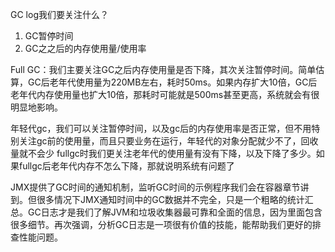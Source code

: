 GC log我们要关注什么？

1. GC暂停时间
2. GC之之后的内存使用量/使用率

Full GC：我们主要关注GC之后内存使用量是否下降，其次关注暂停时间。简单估算，GC后老年代使用量为220MB左右，耗时50ms。如果内存扩大10倍，GC后老年代内存使用量也扩大10倍，那耗时可能就是500ms甚至更高，系统就会有很明显地影响。

年轻代gc，我们可以关注暂停时间，以及gc后的内存使用率是否正常，但不用特别关注gc前的使用量，而且只要业务在运行，年轻代的对象分配就少不了，回收量就不会少
fullgc时我们更关注老年代的使用量有没有下降，以及下降了多少。如果fullgc后老年代内存不怎么下降，那就说明系统有问题了

JMX提供了GC时间的通知机制，监听GC时间的示例程序我们会在容器章节讲到。但很多情况下JMX通知时间中的GC数据并不完全，只是一个粗略的统计汇总。GC日志才是我们了解JVM和垃圾收集器最可靠和全面的信息，因为里面包含很多细节。再次强调，分析GC日志是一项很有价值的技能，能帮助我们更好的排查性能问题。
